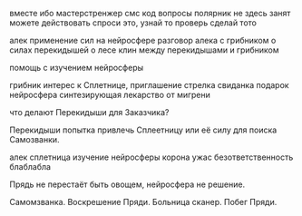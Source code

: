 вместе ибо мастерстренжер
смс код вопросы
полярник не здесь занят можете действовать
спроси это, узнай то проверь сделай тото

алек применение сил на нейросфере
разговор алека с грибником о силах перекидышей о лесе
клин между перекидышами и грибником

помощь с изучением нейросферы

грибник интерес к Сплетнице, приглашение стрелка свиданка подарок нейросфера синтезирующая лекарство от мигрени

что делают Перекидыши для Заказчика?

Перекидыши попытка привлечь Сплеетницу или её силу для поиска Самозванки.

алек сплетница изучение нейросферы
	корона ужас безответственность блаблабла
	
Прядь не перестаёт быть овощем, нейросфера не решение.

Самомзванка. Воскрешение Пряди. Больница сканер. Побег Пряди.



